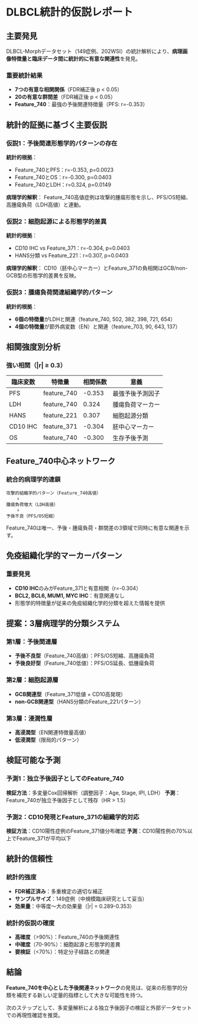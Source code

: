 # DLBCL統計的仮説レポート

## 主要発見

DLBCL-Morphデータセット（149症例、202WSI）の統計解析により、**病理画像特徴量と臨床データ間に統計的に有意な関連性**を発見。

### 重要統計結果
- **7つの有意な相関関係**（FDR補正後 p < 0.05）
- **20の有意な群間差**（FDR補正後 p < 0.05）
- **Feature_740**：最強の予後関連特徴量（PFS: r=-0.353）

## 統計的証拠に基づく主要仮説

### 仮説1：予後関連形態学的パターンの存在

**統計的根拠**：
- Feature_740とPFS：r=-0.353, p=0.0023
- Feature_740とOS：r=-0.300, p=0.0403
- Feature_740とLDH：r=0.324, p=0.0149

**病理学的解釈**：
Feature_740高値症例は攻撃的腫瘍形態を示し、PFS/OS短縮、高腫瘍負荷（LDH高値）と連動。

### 仮説2：細胞起源による形態学的差異

**統計的根拠**：
- CD10 IHC vs Feature_371：r=-0.304, p=0.0403
- HANS分類 vs Feature_221：r=0.307, p=0.0403

**病理学的解釈**：
CD10（胚中心マーカー）とFeature_371の負相関はGCB/non-GCB型の形態学的差異を反映。

### 仮説3：腫瘍負荷関連組織学的パターン

**統計的根拠**：
- **6個の特徴量**がLDHと関連（feature_740, 502, 382, 398, 721, 654）
- **4個の特徴量**が節外病変数（EN）と関連（feature_703, 90, 643, 137）

## 相関強度別分析

### 強い相関（|r| ≥ 0.3）

| 臨床変数 | 特徴量 | 相関係数 | 意義 |
|---------|--------|----------|------|
| PFS | feature_740 | -0.353 | 最強予後予測因子 |
| LDH | feature_740 | 0.324 | 腫瘍負荷マーカー |
| HANS | feature_221 | 0.307 | 細胞起源分類 |
| CD10 IHC | feature_371 | -0.304 | 胚中心マーカー |
| OS | feature_740 | -0.300 | 生存予後予測 |

## Feature_740中心ネットワーク

### 統合的病理学的連鎖
```
攻撃的組織学的パターン（Feature_740高値）
    ↓
腫瘍負荷増大（LDH高値）
    ↓  
予後不良（PFS/OS短縮）
```

Feature_740は唯一、予後・腫瘍負荷・群間差の3領域で同時に有意な関連を示す。

## 免疫組織化学的マーカーパターン

### 重要発見
- **CD10 IHC**のみがFeature_371と有意相関（r=-0.304）
- **BCL2, BCL6, MUM1, MYC IHC**：有意関連なし
- 形態学的特徴量が従来の免疫組織化学的分類を超えた情報を提供

## 提案：3層病理学的分類システム

### 第1層：予後関連層
- **予後不良型**（Feature_740高値）：PFS/OS短縮、高腫瘍負荷
- **予後良好型**（Feature_740低値）：PFS/OS延長、低腫瘍負荷

### 第2層：細胞起源層
- **GCB関連型**（Feature_371低値 + CD10高発現）
- **non-GCB関連型**（HANS分類のFeature_221パターン）

### 第3層：浸潤性層
- **高浸潤型**（EN関連特徴量高値）
- **低浸潤型**（限局的パターン）

## 検証可能な予測

### 予測1：独立予後因子としてのFeature_740
**検証方法**：多変量Cox回帰解析（調整因子：Age, Stage, IPI, LDH）
**予測**：Feature_740が独立予後因子として残存（HR > 1.5）

### 予測2：CD10発現とFeature_371の組織学的対応
**検証方法**：CD10陽性症例のFeature_371値分布確認
**予測**：CD10陽性例の70%以上でFeature_371が平均以下

## 統計的信頼性

### 統計的強度
- **FDR補正済み**：多重検定の適切な補正
- **サンプルサイズ**：149症例（中規模臨床研究として妥当）
- **効果量**：中等度〜大の効果量（|r| = 0.289-0.353）

### 統計的仮説の確度
- **高確度**（>90%）：Feature_740の予後関連性
- **中確度**（70-90%）：細胞起源と形態学的差異
- **要検証**（<70%）：特定分子経路との関連

## 結論

**Feature_740を中心とした予後関連ネットワーク**の発見は、従来の形態学的分類を補完する新しい定量的指標として大きな可能性を持つ。

次のステップとして、多変量解析による独立予後因子の検証と外部データセットでの再現性確認を推奨。